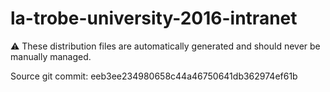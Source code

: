 # la-trobe-university-2016-intranet

:warning: These distribution files are automatically generated and should never be manually managed.

Source git commit: eeb3ee234980658c44a46750641db362974ef61b
